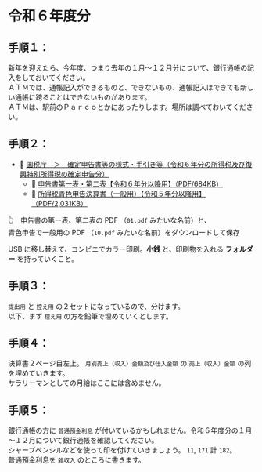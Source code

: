 # 令和６年度分


## 手順１：

新年を迎えたら、今年度、つまり去年の１月～１２月分について、銀行通帳の記入をしておいてください。  
ＡＴＭでは、通帳記入ができるものと、できないもの、通帳記入はできても新しい通帳に跨ることはできないものがあります。  
ＡＴＭは、駅前のＰａｒｃｏとかにあったりします。場所は調べておいてください。  


## 手順２：

* 📖 [国税庁　＞　確定申告書等の様式・手引き等（令和６年分の所得税及び復興特別所得税の確定申告分）](https://www.nta.go.jp/taxes/shiraberu/shinkoku/syotoku/r06.htm)
    * 📖 [申告書第一表・第二表【令和６年分以降用】（PDF/684KB）](https://www.nta.go.jp/taxes/shiraberu/shinkoku/yoshiki/01/shinkokusho/pdf/r06/01.pdf)
    * 📖 [所得税青色申告決算書（一般用）【令和５年分以降用】（PDF/2,031KB）](https://www.nta.go.jp/taxes/shiraberu/shinkoku/yoshiki/01/shinkokusho/pdf/r05/10.pdf)

👆　申告書の第一表、第二表の PDF （`01.pdf` みたいな名前）と、  
青色申告で一般用の PDF （`10.pdf` みたいな名前）をダウンロードして保存  

USB に移し替えて、コンビニでカラー印刷。**小銭** と、印刷物を入れる **フォルダー** を持っていくこと。  


## 手順３：

`提出用` と `控え用` の２セットになっているので、分けます。  
以下、まず `控え用` の方を鉛筆で埋めていくとします。


## 手順４：

決算書２ページ目左上。 `月別売上（収入）金額及び仕入金額` の `売上（収入）金額` の列を埋めていきます。  
サラリーマンとしての月給はここには含めません。  


## 手順５：

銀行通帳の方に `普通預金利息` が付いているかもしれません。令和６年度分の１月～１２月について銀行通帳を確認してください。  
シャープペンシルなどを使って印を付けていきましょう。
`11`, `171` 計 `182`。  
普通預金利息を `雑収入` のところに書きます。  
